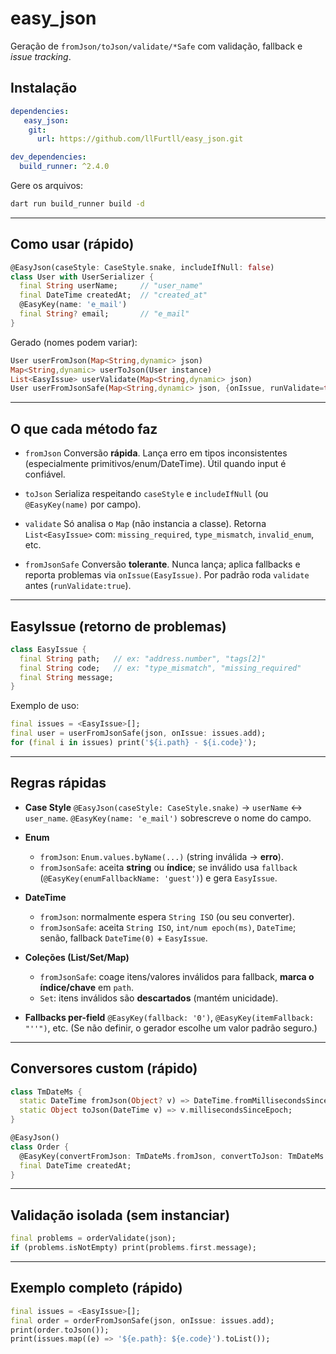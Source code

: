 # easy\_json

Geração de `fromJson/toJson/validate/*Safe` com validação, fallback e *issue tracking*.

## Instalação

```yaml
dependencies:
   easy_json:
    git:
      url: https://github.com/llFurtll/easy_json.git

dev_dependencies:
  build_runner: ^2.4.0
```

Gere os arquivos:

```bash
dart run build_runner build -d
```

---

## Como usar (rápido)

```dart
@EasyJson(caseStyle: CaseStyle.snake, includeIfNull: false)
class User with UserSerializer {
  final String userName;     // "user_name"
  final DateTime createdAt;  // "created_at"
  @EasyKey(name: 'e_mail')
  final String? email;       // "e_mail"
}
```

Gerado (nomes podem variar):

```dart
User userFromJson(Map<String,dynamic> json)
Map<String,dynamic> userToJson(User instance)
List<EasyIssue> userValidate(Map<String,dynamic> json)
User userFromJsonSafe(Map<String,dynamic> json, {onIssue, runValidate=true})
```

---

## O que cada método faz

* `fromJson`
  Conversão **rápida**. Lança erro em tipos inconsistentes (especialmente primitivos/enum/DateTime).
  Útil quando input é confiável.

* `toJson`
  Serializa respeitando `caseStyle` e `includeIfNull` (ou `@EasyKey(name)` por campo).

* `validate`
  Só analisa o `Map` (não instancia a classe).
  Retorna `List<EasyIssue>` com: `missing_required`, `type_mismatch`, `invalid_enum`, etc.

* `fromJsonSafe`
  Conversão **tolerante**. Nunca lança; aplica fallbacks e reporta problemas via `onIssue(EasyIssue)`.
  Por padrão roda `validate` antes (`runValidate:true`).

---

## EasyIssue (retorno de problemas)

```dart
class EasyIssue {
  final String path;   // ex: "address.number", "tags[2]"
  final String code;   // ex: "type_mismatch", "missing_required"
  final String message;
}
```

Exemplo de uso:

```dart
final issues = <EasyIssue>[];
final user = userFromJsonSafe(json, onIssue: issues.add);
for (final i in issues) print('${i.path} - ${i.code}');
```

---

## Regras rápidas

* **Case Style**
  `@EasyJson(caseStyle: CaseStyle.snake)` → `userName` ↔ `user_name`.
  `@EasyKey(name: 'e_mail')` sobrescreve o nome do campo.

* **Enum**

  * `fromJson`: `Enum.values.byName(...)` (string inválida → **erro**).
  * `fromJsonSafe`: aceita **string** ou **índice**; se inválido usa `fallback` (`@EasyKey(enumFallbackName: 'guest')`) e gera `EasyIssue`.

* **DateTime**

  * `fromJson`: normalmente espera `String ISO` (ou seu converter).
  * `fromJsonSafe`: aceita `String ISO`, `int/num epoch(ms)`, `DateTime`; senão, fallback `DateTime(0)` + `EasyIssue`.

* **Coleções (List/Set/Map)**

  * `fromJsonSafe`: coage itens/valores inválidos para fallback, **marca o índice/chave** em `path`.
  * `Set`: itens inválidos são **descartados** (mantém unicidade).

* **Fallbacks per-field**
  `@EasyKey(fallback: '0')`, `@EasyKey(itemFallback: "''")`, etc.
  (Se não definir, o gerador escolhe um valor padrão seguro.)

---

## Conversores custom (rápido)

```dart
class TmDateMs {
  static DateTime fromJson(Object? v) => DateTime.fromMillisecondsSinceEpoch(v as int);
  static Object toJson(DateTime v) => v.millisecondsSinceEpoch;
}

@EasyJson()
class Order {
  @EasyKey(convertFromJson: TmDateMs.fromJson, convertToJson: TmDateMs.toJson)
  final DateTime createdAt;
}
```

---

## Validação isolada (sem instanciar)

```dart
final problems = orderValidate(json);
if (problems.isNotEmpty) print(problems.first.message);
```

---

## Exemplo completo (rápido)

```dart
final issues = <EasyIssue>[];
final order = orderFromJsonSafe(json, onIssue: issues.add);
print(order.toJson());
print(issues.map((e) => '${e.path}: ${e.code}').toList());
```